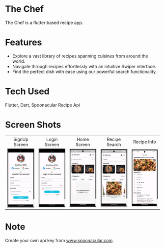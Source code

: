 # The Chef

The Chef is a flutter based recipe app. 

# Features

- Explore a vast library of recipes spanning cuisines from around the world.
- Navigate through recipes effortlessly with an intuitive Swiper interface.
- Find the perfect dish with ease using our powerful search functionality.

# Tech Used

Flutter, Dart, Spoonacular Recipe Api

# Screen Shots

<table>
   <tr>
    <td align="center">SignUp Screen</td>
    <td align="center">Login Screen</td>
    <td align="center">Home Screen</td>
    <td align="center">Recipe Search</td>
    <td align="center">Recipe Info</td>
     
  </tr>
  <tr>
    <td align="center"><img src="screenshots/signUpScreen.png" alt="Screenshot 1" /></td>
    <td align="center"><img src="screenshots/loginScreen.png" alt="Screenshot 2" /></td>
    <td align="center"><img src="screenshots/homeScreen.png" alt="Screenshot 2" /></td>
    <td align="center"><img src="screenshots/searchRecipe.png" alt="Screenshot 2" /></td>
    <td align="center"><img src="screenshots/recipeInfoScreen.png" alt="Screenshot 2" /></td>
  </tr>
</table>

# Note

Create your own api key from www.spoonacular.com.
